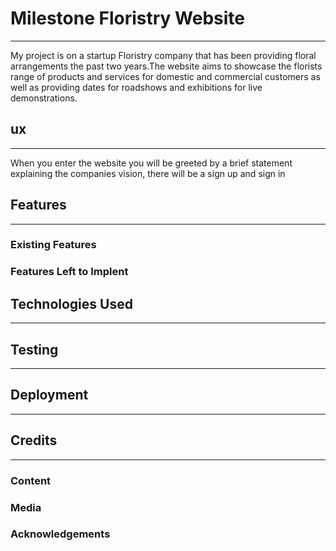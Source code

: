 # Milestone Floristry Website

---

My project is on a startup Floristry company that has been providing floral arrangements the past two years.The website aims to showcase the florists range of products and services for domestic and commercial customers as well as providing dates for roadshows and exhibitions for live demonstrations.

## ux

---

When you enter the website you will be greeted by a brief statement explaining the companies vision, there will be a sign up and sign in

## Features

---

### Existing Features

### Features Left to Implent

## Technologies Used

---

## Testing

---

## Deployment

---

## Credits

---

### Content

### Media

### Acknowledgements
